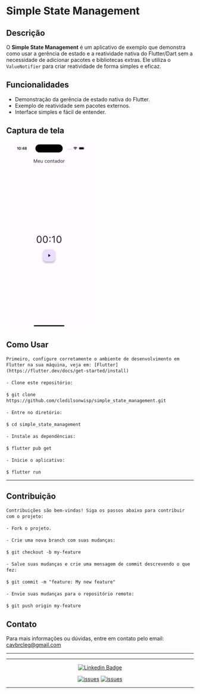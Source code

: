 # Simple State Management

## Descrição

O **Simple State Management** é um aplicativo de exemplo que demonstra como usar a gerência de estado e a reatividade nativa do Flutter/Dart sem a necessidade de adicionar pacotes e bibliotecas extras. Ele utiliza o `ValueNotifier` para criar reatividade de forma simples e eficaz.

## Funcionalidades

- Demonstração da gerência de estado nativa do Flutter.
- Exemplo de reatividade sem pacotes externos.
- Interface simples e fácil de entender.

## Captura de tela

<img src="print.png" alt="print do app"  height="500">



## Como Usar
```
Primeiro, configure corretamente o ambiente de desenvolvimento em Flutter na sua máquina, veja em: [Flutter](https://flutter.dev/docs/get-started/install)

- Clone este repositório:

$ git clone https://github.com/cledilsonwisp/simple_state_management.git

- Entre no diretório:

$ cd simple_state_management

- Instale as dependências:

$ flutter pub get

- Inicie o aplicativo:

$ flutter run
```
---

## Contribuição
  ```
Contribuições são bem-vindas! Siga os passos abaixo para contribuir com o projeto:

- Fork o projeto.

- Crie uma nova branch com suas mudanças:

$ git checkout -b my-feature

- Salve suas mudanças e crie uma mensagem de commit descrevendo o que fez:

$ git commit -m "feature: My new feature"

- Envie suas mudanças para o repositório remoto:

$ git push origin my-feature
  ```

## Contato

Para mais informações ou dúvidas, entre em contato pelo email: cavbrcleg@gmail.com

---

---

<div align="center">

[![Linkedin Badge](https://img.shields.io/static/v1?label=&message=Cledilson&color=0000FF&style=for-the-badge&logo=LinkedIn)](https://www.linkedin.com/in/cledilson-programador/)

[![issues](https://img.shields.io/github/issues/CledilsonWisp/payFlow)]()
[![issues](https://img.shields.io/github/stars/CledilsonWisp/payFlow)]()
</div>

---